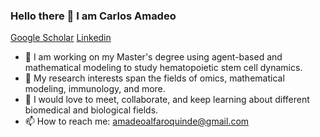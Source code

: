 ### Hello there 👋  I am Carlos Amadeo
[Google Scholar](https://scholar.google.com/citations?user=5SsaCjsAAAAJ&hl=e)
[Linkedin](https://www.linkedin.com/in/carlos-alfaro-quinde-b8530919a/)



- 🔭 I am working on my Master's degree using agent-based and mathematical modeling to study hematopoietic stem cell dynamics. 
- 🌱 My research interests span the fields of omics, mathematical modeling, immunology, and more. 
- 👯 I would love to meet, collaborate, and keep learning about different biomedical and biological fields.
- 📫 How to reach me: amadeoalfaroquinde@gmail.com



